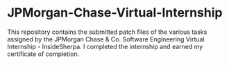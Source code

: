 # JPMorgan-Chase-Virtual-Internship
This repository contains the submitted patch files of the various tasks assigned by the JPMorgan Chase & Co. Software Engineering Virtual Internship - InsideSherpa.
I completed the internship and earned my certificate of completion.

